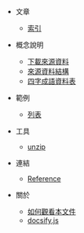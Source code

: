 
* 文章
	* [索引](all.md)

* 概念說明
	* [下載來源資料](about-download-and-extract.md)
	* [來源資料結構](about-dict-db-struct.md)
	* [四字成語資料表](about-idiom-db.md)

* 範例
	* [列表](demo.md)

* 工具
	* [unzip](package-unzip.md)

* 連結
	* [Reference](reference.md)

* 關於
	* [如何觀看本文件](howto-read.md)
	* [docsify.js](docsify.md)
